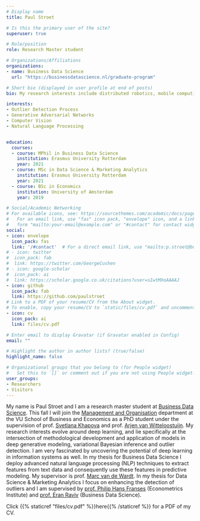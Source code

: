 ```yaml
---
# Display name
title: Paul Stroet

# Is this the primary user of the site?
superuser: true

# Role/position
role: Research Master student

# Organizations/Affiliations
organizations:
- name: Business Data Science
  url: "https://businessdatascience.nl/graduate-program"

# Short bio (displayed in user profile at end of posts)
bio: My research interests include distributed robotics, mobile computing and programmable matter.

interests:
- Outlier Detection Process
- Generative Adversarial Networks
- Computer Vision
- Natural Language Processing


education:
  courses:
  - course: MPhil in Business Data Science
    institution: Erasmus University Rotterdam
    year: 2021
  - course: MSc in Data Science & Marketing Analytics
    institution: Erasmus University Rotterdam
    year: 2021
  - course: BSc in Economics
    institution: University of Amsterdam
    year: 2019

# Social/Academic Networking
# For available icons, see: https://sourcethemes.com/academic/docs/page-builder/#icons
#   For an email link, use "fas" icon pack, "envelope" icon, and a link in the
#   form "mailto:your-email@example.com" or "#contact" for contact widget.
social:
- icon: envelope
  icon_pack: fas
  link: '/#contact'  # For a direct email link, use "mailto:p.stroet@businessdatascience.nl".
# - icon: twitter
#  icon_pack: fab
#  link: https://twitter.com/GeorgeCushen
# - icon: google-scholar
#  icon_pack: ai
#  link: https://scholar.google.co.uk/citations?user=sIwtMXoAAAAJ
- icon: github
  icon_pack: fab
  link: https://github.com/paulstroet
# Link to a PDF of your resume/CV from the About widget.
# To enable, copy your resume/CV to `static/files/cv.pdf` and uncomment the lines below.
- icon: cv
  icon_pack: ai
  link: files/cv.pdf

# Enter email to display Gravatar (if Gravatar enabled in Config)
email: ""

# Highlight the author in author lists? (true/false)
highlight_name: false

# Organizational groups that you belong to (for People widget)
#   Set this to `[]` or comment out if you are not using People widget.
user_groups:
- Researchers
- Visitors
---
```


My name is Paul Stroet and I am a research master student at [Business Data Science](https://businessdatascience.nl/graduate-program). This fall I will join the [Management and Organisation](https://sbe.vu.nl/en/departments-and-institutes/management-and-organisation/index.aspx) department at the VU School of Business and Economics as a PhD student under the supervision of prof. [Svetlana Khapova](https://research.vu.nl/en/persons/sn-khapova) and prof. [Arjen van Witteloostuijn](https://research.vu.nl/en/persons/a-van-witteloostuijn). My research interests evolve around deep learning, and lie specifically at the intersection of methodological development and application of models in deep generative modeling, variational Bayesian inference and outlier detection. I am very fascinated by uncovering the potential of deep learning in information systems as well. In my thesis for Business Data Science I deploy advanced natural language processing (NLP) techniques to extract features from text data and consequently use these features in predictive modeling. My supervisor is prof. [Marc van de Wardt](http://www.marcvandewardt.com/). In my thesis for Data Science & Marketing Analytics I focus on enhancing the detection of outliers and I am supervised by [prof. Philip Hans Franses](https://www.eur.nl/en/people/philip-hans-franses) (Econometrics Institute) and [prof. Eran Raviv](https://eranraviv.com/about/) (Business Data Science). 

Click {{% staticref "files/cv.pdf" %}}here{{% /staticref %}} for a PDF of my CV.
